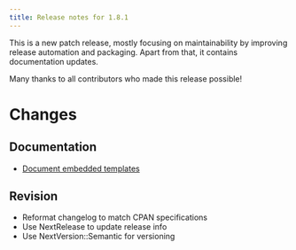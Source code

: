 ```yaml
---
title: Release notes for 1.8.1
---
```


This is a new patch release, mostly focusing on maintainability by improving
release automation and packaging. Apart from that, it contains documentation
updates.

Many thanks to all contributors who made this release possible!

# Changes

## Documentation

- [Document embedded templates](https://metacpan.org/pod/release/FERKI/Rex-1.8.1/lib/Rex/Commands/File.pm#Embedded-templates)

## Revision

- Reformat changelog to match CPAN specifications
- Use NextRelease to update release info
- Use NextVersion::Semantic for versioning
